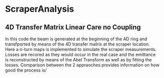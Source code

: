# ScraperAnalysis

## 4D Transfer Matrix Linear Care no Coupling
In this code the beam is generated at the beginning of the AD ring and transfported by means of the 4D transfer matrix at the scraper location.
Here a n-turn maps is implemented to simulate the scraper measurements. Losses are recored as they would occur in the real case and the emittance is reconstructed by means of the Abel Transform as well as by fitting the losses. Comparison between the 2 appraoches provides information on how good the process is/
